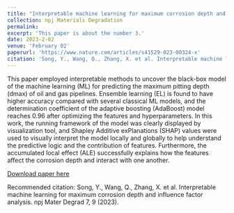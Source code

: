 ```yaml
---
title: "Interpretable machine learning for maximum corrosion depth and influence factor analysis"
collection: npj Materials Degradation
permalink: 
excerpt: 'This paper is about the number 3.'
date: 2023-2-02
venue: 'February 02'
paperurl: 'https://www.nature.com/articles/s41529-023-00324-x'
citation: 'Song, Y., Wang, Q., Zhang, X. et al. Interpretable machine learning for maximum corrosion depth and influence factor analysis. npj Mater Degrad 7, 9 (2023).'
---
```

This paper employed interpretable methods to uncover the black-box model of the machine learning (ML) for predicting the
maximum pitting depth (dmax) of oil and gas pipelines. Ensemble learning (EL) is found to have higher accuracy compared with
several classical ML models, and the determination coefficient of the adaptive boosting (AdaBoost) model reaches 0.96 after
optimizing the features and hyperparameters. In this work, the running framework of the model was clearly displayed by
visualization tool, and Shapley Additive exPlanations (SHAP) values were used to visually interpret the model locally and globally to
help understand the predictive logic and the contribution of features. Furthermore, the accumulated local effect (ALE) successfully
explains how the features affect the corrosion depth and interact with one another.

[Download paper here](https://doi.org/10.1038/s41529-023-00324-x)

Recommended citation: Song, Y., Wang, Q., Zhang, X. et al. Interpretable machine learning for maximum corrosion depth and influence factor analysis. npj Mater Degrad 7, 9 (2023).
